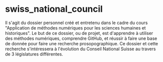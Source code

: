 # swiss_national_council
Il s'agit du dossier personnel créé et entretenu dans le cadre du cours "Application de méthodes numériques pour les sciences humaines et historiques".
Le but de ce dossier, ou de projet, est d'apprendre à utiliser des méthodes numériques, comprendre GitHub, et réussir à faire une base de donnée pour faire une recherche prosopographique.
Ce dossier et cette recherche s'intéressera à l'évolution du Conseil National Suisse au travers de 3 législatures différentes.
